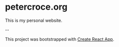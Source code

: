 # petercroce.org

This is my personal website.

--

This project was bootstrapped with [Create React App](https://github.com/facebook/create-react-app).
